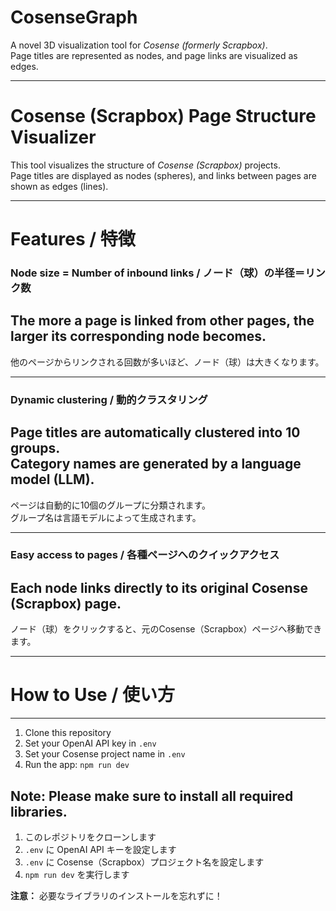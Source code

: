 # CosenseGraph  
A novel 3D visualization tool for *Cosense (formerly Scrapbox)*.  
Page titles are represented as nodes, and page links are visualized as edges.

---

# Cosense (Scrapbox) Page Structure Visualizer  
This tool visualizes the structure of *Cosense (Scrapbox)* projects.  
Page titles are displayed as nodes (spheres), and links between pages are shown as edges (lines).

---

# Features / 特徴

### Node size = Number of inbound links / ノード（球）の半径＝リンク数  
The more a page is linked from other pages, the larger its corresponding node becomes.  
---  
他のページからリンクされる回数が多いほど、ノード（球）は大きくなります。

---

### Dynamic clustering / 動的クラスタリング  
Page titles are automatically clustered into 10 groups.  
Category names are generated by a language model (LLM).  
---  
ページは自動的に10個のグループに分類されます。  
グループ名は言語モデルによって生成されます。

---

### Easy access to pages / 各種ページへのクイックアクセス  
Each node links directly to its original Cosense (Scrapbox) page.  
---  
ノード（球）をクリックすると、元のCosense（Scrapbox）ページへ移動できます。

---


# How to Use / 使い方
---
1. Clone this repository  
2. Set your OpenAI API key in `.env`  
3. Set your Cosense project name in `.env`  
4. Run the app: `npm run dev`  

**Note:** Please make sure to install all required libraries.  
---  
1. このレポジトリをクローンします  
2. `.env` に OpenAI API キーを設定します  
3. `.env` に Cosense（Scrapbox）プロジェクト名を設定します  
4. `npm run dev` を実行します  

**注意：** 必要なライブラリのインストールを忘れずに！

